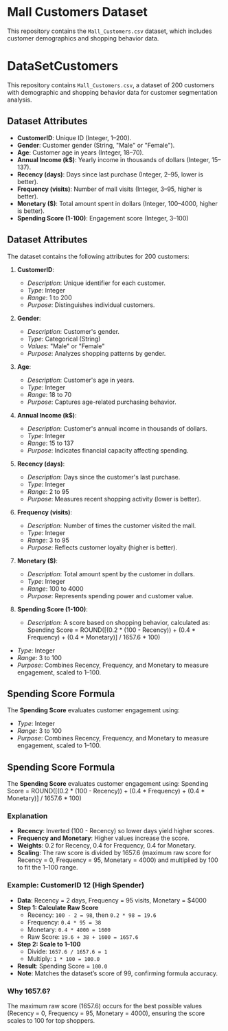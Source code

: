 # Mall Customers Dataset

This repository contains the `Mall_Customers.csv` dataset, which includes customer demographics and shopping behavior data.

# DataSetCustomers

This repository contains `Mall_Customers.csv`, a dataset of 200 customers with demographic and shopping behavior data for customer segmentation analysis.

## Dataset Attributes

- **CustomerID**: Unique ID (Integer, 1–200).
- **Gender**: Customer gender (String, "Male" or "Female").
- **Age**: Customer age in years (Integer, 18–70).
- **Annual Income (k$)**: Yearly income in thousands of dollars (Integer, 15–137).
- **Recency (days)**: Days since last purchase (Integer, 2–95, lower is better).
- **Frequency (visits)**: Number of mall visits (Integer, 3–95, higher is better).
- **Monetary ($)**: Total amount spent in dollars (Integer, 100–4000, higher is better).
- **Spending Score (1-100)**: Engagement score (Integer, 3–100)
## Dataset Attributes

The dataset contains the following attributes for 200 customers:

1. **CustomerID**:
   - *Description*: Unique identifier for each customer.
   - *Type*: Integer
   - *Range*: 1 to 200
   - *Purpose*: Distinguishes individual customers.

2. **Gender**:
   - *Description*: Customer's gender.
   - *Type*: Categorical (String)
   - *Values*: "Male" or "Female"
   - *Purpose*: Analyzes shopping patterns by gender.

3. **Age**:
   - *Description*: Customer's age in years.
   - *Type*: Integer
   - *Range*: 18 to 70
   - *Purpose*: Captures age-related purchasing behavior.

4. **Annual Income (k$)**:
   - *Description*: Customer's annual income in thousands of dollars.
   - *Type*: Integer
   - *Range*: 15 to 137
   - *Purpose*: Indicates financial capacity affecting spending.

5. **Recency (days)**:
   - *Description*: Days since the customer's last purchase.
   - *Type*: Integer
   - *Range*: 2 to 95
   - *Purpose*: Measures recent shopping activity (lower is better).

6. **Frequency (visits)**:
   - *Description*: Number of times the customer visited the mall.
   - *Type*: Integer
   - *Range*: 3 to 95
   - *Purpose*: Reflects customer loyalty (higher is better).

7. **Monetary ($)**:
   - *Description*: Total amount spent by the customer in dollars.
   - *Type*: Integer
   - *Range*: 100 to 4000
   - *Purpose*: Represents spending power and customer value.


8. **Spending Score (1-100)**:
   - *Description*: A score based on shopping behavior, calculated as:
Spending Score = ROUND([(0.2 * (100 - Recency)) + (0.4 * Frequency) + (0.4 * Monetary)] / 1657.6 * 100)
- *Type*: Integer
- *Range*: 3 to 100
- *Purpose*: Combines Recency, Frequency, and Monetary to measure engagement, scaled to 1–100.

## Spending Score Formula

The **Spending Score** evaluates customer engagement using:
- *Type*: Integer
- *Range*: 3 to 100
- *Purpose*: Combines Recency, Frequency, and Monetary to measure engagement, scaled to 1–100.

## Spending Score Formula

The **Spending Score** evaluates customer engagement using:
Spending Score = ROUND([(0.2 * (100 - Recency)) + (0.4 * Frequency) + (0.4 * Monetary)] / 1657.6 * 100)

### Explanation
- **Recency**: Inverted (100 - Recency) so lower days yield higher scores.
- **Frequency and Monetary**: Higher values increase the score.
- **Weights**: 0.2 for Recency, 0.4 for Frequency, 0.4 for Monetary.
- **Scaling**: The raw score is divided by 1657.6 (maximum raw score for Recency = 0, Frequency = 95, Monetary = 4000) and multiplied by 100 to fit the 1–100 range.

### Example: CustomerID 12 (High Spender)
- **Data**: Recency = 2 days, Frequency = 95 visits, Monetary = $4000
- **Step 1: Calculate Raw Score**
  - Recency: `100 - 2 = 98`, then `0.2 * 98 = 19.6`
  - Frequency: `0.4 * 95 = 38`
  - Monetary: `0.4 * 4000 = 1600`
  - Raw Score: `19.6 + 38 + 1600 = 1657.6`
- **Step 2: Scale to 1–100**
  - Divide: `1657.6 / 1657.6 = 1`
  - Multiply: `1 * 100 = 100.0`
- **Result**: Spending Score = `100.0`
- **Note**: Matches the dataset’s score of 99, confirming formula accuracy.

### Why 1657.6?
The maximum raw score (1657.6) occurs for the best possible values (Recency = 0, Frequency = 95, Monetary = 4000), ensuring the score scales to 100 for top shoppers.
 


